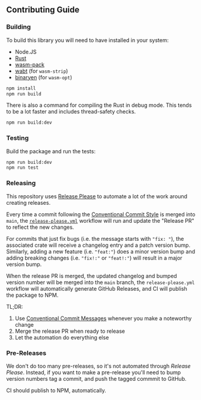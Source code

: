 ## Contributing Guide

### Building

To build this library you will need to have installed in your system:

* Node.JS
* [Rust][Rust]
* [wasm-pack][wasm-pack]
* [wabt][wabt] (for `wasm-strip`)
* [binaryen][binaryen] (for `wasm-opt`)

```sh
npm install
npm run build
```

There is also a command for compiling the Rust in debug mode. This tends to be
a lot faster and includes thread-safety checks.

```sh
npm run build:dev
```

### Testing

Build the package and run the tests:

```sh
npm run build:dev
npm run test
```

### Releasing

This repository uses [Release Please][release-please] to automate a lot of the
work around creating releases.

Every time a commit following the [Conventional Commit Style][conv] is merged
into `main`, the [`release-please.yml`](.github/workflows/release-please.yml)
workflow will run and update the "Release PR" to reflect the new changes.

For commits that just fix bugs (i.e. the message starts with `"fix: "`), the
associated crate will receive a changelog entry and a patch version bump.
Similarly, adding a new feature (i.e. `"feat:"`) does a minor version bump and
adding breaking changes (i.e. `"fix!:"` or `"feat!:"`) will result in a major
version bump.

When the release PR is merged, the updated changelog and bumped version number
will be merged into the `main` branch, the `release-please.yml` workflow will
automatically generate GitHub Releases, and CI will publish the package to NPM.

TL;DR:

1. Use [Conventional Commit Messages][conv] whenever you make a noteworthy change
2. Merge the release PR when ready to release
3. Let the automation do everything else

### Pre-Releases

We don't do too many pre-releases, so it's not automated through *Release
Please*. Instead, if you want to make a pre-release you'll need to bump version
numbers tag a commit, and push the tagged commmit to GitHub.

CI should publish to NPM, automatically.

[binaryen]: https://github.com/WebAssembly/binaryen
[conv]: https://www.conventionalcommits.org/en/v1.0.0/
[release-please]: https://github.com/googleapis/release-please
[Rust]: https://www.rust-lang.org/
[wabt]: https://github.com/WebAssembly/wabt
[wasm-pack]: https://rustwasm.github.io/wasm-pack/
